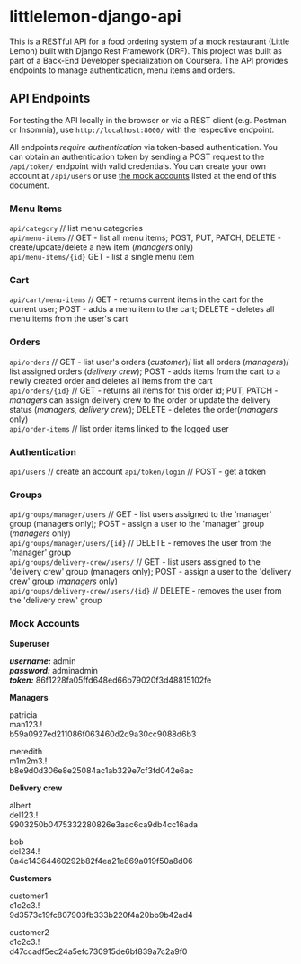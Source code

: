 # littlelemon-django-api

This is a RESTful API for a food ordering system of a mock restaurant (Little Lemon) built with Django Rest Framework (DRF). This project was built as part of a Back-End Developer specialization  on Coursera. The API provides endpoints to manage authentication, menu items and orders.



## API Endpoints

For testing the API locally in the browser or via a REST client (e.g. Postman or Insomnia), use `http://localhost:8000/` with the respective endpoint.

All endpoints *require authentication* via token-based authentication. You can obtain an authentication token by sending a POST request to the `/api/token/` endpoint with valid credentials. You can create your own account at `/api/users` or use [the mock accounts](#mock-accounts) listed at the end of this document.


### Menu Items
`api/category` // list menu categories\
`api/menu-items` // GET - list all menu items; POST, PUT, PATCH, DELETE - create/update/delete a new item (*managers* only)\
`api/menu-items/{id}` GET - list a single menu item

### Cart
`api/cart/menu-items` // GET - returns current items in the cart for the current user; POST - adds a menu item to the cart; DELETE - deletes all menu items from the user's cart

### Orders
`api/orders` // GET - list user's orders (*customer*)/ list all orders (*managers*)/ list assigned orders (*delivery crew*); POST - adds items from the cart to a newly created order and deletes all items from the cart \
`api/orders/{id}` // GET - returns all items for this order id; PUT, PATCH - *managers* can assign delivery crew to the order or update the delivery status (*managers, delivery crew*); DELETE - deletes the order(*managers* only)\
`api/order-items` // list order items linked to the logged user


### Authentication
`api/users` // create an account
`api/token/login` // POST - get a token

### Groups
`api/groups/manager/users` // GET - list users assigned to the 'manager' group (managers only); POST - assign a user to the 'manager' group (*managers* only) \
`api/groups/manager/users/{id}` // DELETE - removes the user from the 'manager' group  
`api/groups/delivery-crew/users/` // GET - list users assigned to the 'delivery crew' group (managers only); POST - assign a user to the 'delivery crew' group (*managers* only)\
`api/groups/delivery-crew/users/{id}` // DELETE - removes the user from the 'delivery crew' group

### Mock Accounts

**Superuser**

***username:*** admin\
***password:*** adminadmin\
***token:*** 86f1228fa05ffd648ed66b79020f3d48815102fe

**Managers**

patricia\
man123.!\
b59a0927ed211086f063460d2d9a30cc9088d6b3

meredith\
m1m2m3.!\
b8e9d0d306e8e25084ac1ab329e7cf3fd042e6ac

**Delivery crew**

albert\
del123.!\
9903250b0475332280826e3aac6ca9db4cc16ada

bob\
del234.!\
0a4c14364460292b82f4ea21e869a019f50a8d06

**Customers**

customer1\
c1c2c3.!\
9d3573c19fc807903fb333b220f4a20bb9b42ad4

customer2\
c1c2c3.!\
d47ccadf5ec24a5efc730915de6bf839a7c2a9f0





  


